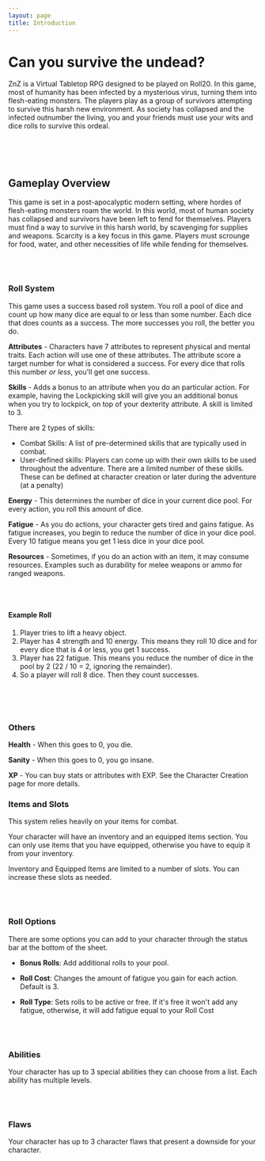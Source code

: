 ```yaml
---
layout: page
title: Introduction
---
```


# Can you survive the undead? #

ZnZ is a Virtual Tabletop RPG designed to be played on Roll20. In this game, most of humanity has been infected by a mysterious virus, turning them into flesh-eating monsters. The players play as a group of survivors attempting to survive this harsh new environment. As society has collapsed and the infected outnumber the living, you and your friends must use your wits and dice rolls to survive this ordeal.


<br/><br/><br/>



## Gameplay Overview ##

This game is set in a post-apocalyptic modern setting, where hordes of flesh-eating monsters roam the world. In this world, most of human society has collapsed and survivors have been left to fend for themselves. Players must find a way to survive in this harsh world, by scavenging for supplies and weapons. Scarcity is a key focus in this game. Players must scrounge for food, water, and other necessities of life while fending for themselves.



<br/><br/>


### Roll System ###

This game uses a success based roll system. You roll a pool of dice and count up how many dice are equal to or less than some number. Each dice that does counts as a success. The more successes you roll, the better you do.


**Attributes** - Characters have 7 attributes to represent physical and mental traits. Each action will use one of these attributes. The attribute score a target number for what is considered a success. For every dice that rolls this number *or less*, you'll get one success.


**Skills** - Adds a bonus to an attribute when you do an particular action. For example, having the Lockpicking skill will give you an additional bonus when you try to lockpick, on top of your dexterity attribute. A skill is limited to 3.

There are 2 types of skills:

- Combat Skills: A list of pre-determined skills that are typically used in combat. 
- User-defined skills: Players can come up with their own skills to be used throughout the adventure. There are a limited number of these skills. These can be defined at character creation or later during the adventure (at a penalty)


**Energy** - This determines the number of dice in your current dice pool. For every action, you roll this amount of dice.

**Fatigue** - As you do actions, your character gets tired and gains fatigue. As fatigue increases, you begin to reduce the number of dice in your dice pool. Every 10 fatigue means you get 1 less dice in your dice pool.


**Resources** - Sometimes, if you do an action with an item, it may consume resources. Examples such as durability for melee weapons or ammo for ranged weapons.

<br/><br/>

#### Example Roll ####

1. Player tries to lift a heavy object.
2. Player has 4 strength and 10 energy. This means they roll 10 dice and for every dice that is 4 or less, you get 1 success.
3. Player has 22 fatigue. This means you reduce the number of dice in the pool by 2 (22 / 10 = 2, ignoring the remainder).
4. So a player will roll 8 dice. Then they count successes.


<br/><br/><br/>

### Others ###

**Health** - When this goes to 0, you die.

**Sanity** - When this goes to 0, you go insane.

**XP** - You can buy stats or attributes with EXP. See the Character Creation page for more details.




### Items and Slots ###

This system relies heavily on your items for combat.

Your character will have an inventory and an equipped items section. You can only use items that you have equipped, otherwise you have to equip it from your inventory.

Inventory and Equipped Items are limited to a number of slots. You can increase these slots as needed.



<br/><br/>

### Roll Options ###

There are some options you can add to your character through the status bar at the bottom of the sheet.

- **Bonus Rolls**: Add additional rolls to your pool.

- **Roll Cost**: Changes the amount of fatigue you gain for each action. Default is 3.

- **Roll Type**: Sets rolls to be active or free. If it's free it won't add any fatigue, otherwise, it will add fatigue equal to your Roll Cost



<br/><br/>

### Abilities ###

Your character has up to 3 special abilities they can choose from a list. Each ability has multiple levels.

<br/><br/>

### Flaws ###

Your character has up to 3 character flaws that present a downside for your character.













